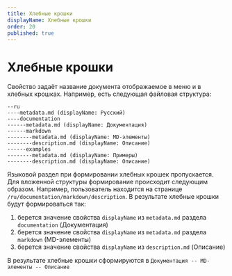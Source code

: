 ```yaml
---
title: Хлебные крошки
displayName: Хлебные крошки
order: 20
published: true
---
```


# Хлебные крошки

Свойство задаёт название документа отображаемое в меню и в хлебных крошках. Например, есть следующая файловая структура:

```
--ru
----metadata.md (displayName: Русский)
----documentation
------metadata.md (displayName: Документация)
------markdown
--------metadata.md (displayName: MD-элементы)
--------description.md (displayName: Описание)
------examples
--------metadata.md (displayName: Примеры)
--------description.md (displayName: Описание)
```

Языковой раздел при формировании хлебных крошек пропускается. Для вложенной структуры формирование происходит следующим образом.
Например, пользователь находится на странице `/ru/documentation/markdown/description`. В результате хлебные крошки будут формироваться так:
1. берется значение свойства `displayName` из `metadata.md` раздела `documentation` (Документация)
2. берется значение свойства `displayName` из `metadata.md` раздела `markdown` (MD-элементы)
3. берется значение свойства `displayName` из `description.md` (Описание)

В результате хлебные крошки сформируются в `Документация -- MD-элементы -- Описание`



